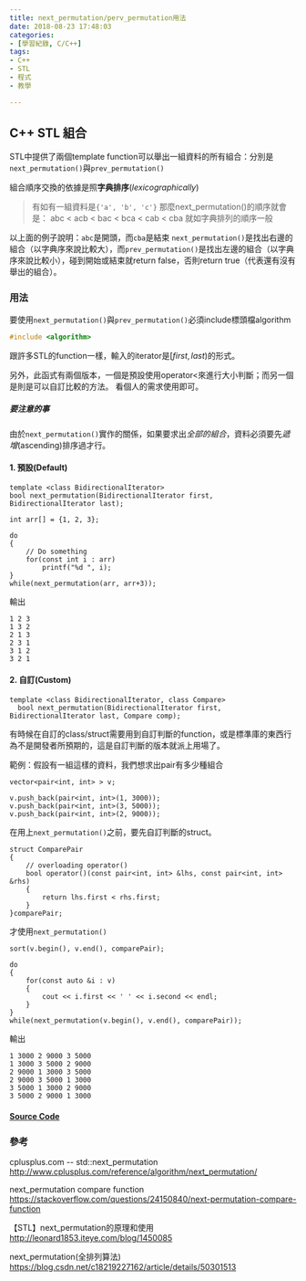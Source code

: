```yaml
---
title: next_permutation/perv_permutation用法
date: 2018-08-23 17:48:03
categories:
- [學習紀錄, C/C++]
tags:
- C++
- STL
- 程式
- 教學

---
```


## C++ STL 組合

STL中提供了兩個template function可以舉出一組資料的所有組合：分別是`next_permutation()`與`prev_permutation()`

組合順序交換的依據是照**字典排序**(*lexicographically*)

> 有如有一組資料是`{'a', 'b', 'c'}`
> 那麼next_permutation()的順序就會是：
> abc < acb < bac < bca < cab < cba
> 就如字典排列的順序一般

以上面的例子說明：`abc`是開頭，而`cba`是結束
`next_permutation()`是找出右邊的組合（以字典序來說比較大），而`prev_permutation()`是找出左邊的組合（以字典序來說比較小），碰到開始或結束就return false，否則return true（代表還有沒有舉出的組合）。

### 用法

要使用`next_permutation()`與`prev_permutation()`必須include標頭檔algorithm
```cpp
#include <algorithm>
```
跟許多STL的function一樣，輸入的iterator是$[first, last)$的形式。

另外，此函式有兩個版本，一個是預設使用operator<來進行大小判斷；而另一個是則是可以自訂比較的方法。
看個人的需求使用即可。

##### 要注意的事
由於`next_permutation()`實作的關係，如果要求出*全部的組合*，資料必須要先*遞增*(ascending)排序過才行。

#### 1. 預設(Default)
```cpp=
template <class BidirectionalIterator>
bool next_permutation(BidirectionalIterator first, BidirectionalIterator last);
```

```cpp=
int arr[] = {1, 2, 3};

do
{
    // Do something
    for(const int i : arr)
        printf("%d ", i);
}
while(next_permutation(arr, arr+3));
```
輸出
```
1 2 3 
1 3 2 
2 1 3 
2 3 1 
3 1 2 
3 2 1 
```


#### 2. 自訂(Custom)
```cpp=
template <class BidirectionalIterator, class Compare>
  bool next_permutation(BidirectionalIterator first, BidirectionalIterator last, Compare comp);
```
有時候在自訂的class/struct需要用到自訂判斷的function，或是標準庫的東西行為不是開發者所預期的，這是自訂判斷的版本就派上用場了。

範例：假設有一組這樣的資料，我們想求出pair有多少種組合
```cpp=
vector<pair<int, int> > v;
    
v.push_back(pair<int, int>(1, 3000));
v.push_back(pair<int, int>(3, 5000));
v.push_back(pair<int, int>(2, 9000));
```

在用上`next_permutation()`之前，要先自訂判斷的struct。
```cpp=
struct ComparePair
{
    // overloading operator()
    bool operator()(const pair<int, int> &lhs, const pair<int, int> &rhs)
    {
        return lhs.first < rhs.first;
    }
}comparePair;
```

才使用`next_permutation()`
```cpp=
sort(v.begin(), v.end(), comparePair);
    
do
{
    for(const auto &i : v)
    {
        cout << i.first << ' ' << i.second << endl;
    }
}
while(next_permutation(v.begin(), v.end(), comparePair));
```

輸出

```
1 3000 2 9000 3 5000 
1 3000 3 5000 2 9000 
2 9000 1 3000 3 5000 
2 9000 3 5000 1 3000 
3 5000 1 3000 2 9000 
3 5000 2 9000 1 3000 
```

#### [Source Code](https://ideone.com/ioPYEH)

### 參考

cplusplus.com -- std::next_permutation
http://www.cplusplus.com/reference/algorithm/next_permutation/

next_permutation compare function
https://stackoverflow.com/questions/24150840/next-permutation-compare-function

【STL】next_permutation的原理和使用
http://leonard1853.iteye.com/blog/1450085

next_permutation(全排列算法)
https://blog.csdn.net/c18219227162/article/details/50301513
